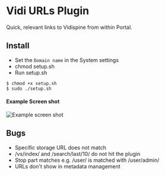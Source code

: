 # Vidi URLs Plugin

Quick, relevant links to Vidispine from within Portal.


## Install
* Set the `Domain name` in the System settings
* chmod setup.sh
* Run setup.sh
```
$ chmod +x setup.sh
$ sudo ./setup.sh
```

#### Example Screen shot
![Example screen shot](http://i.imgur.com/ylD4i02.png?1?raw=true "Example screen shot")


## Bugs
* Specific storage URL does not match
* /vs/index/ and /search/last/10/ do not hit the plugin
* Stop part matches e.g. /user/ is matched with /user/admin/
* URLs don't show in metadata management
